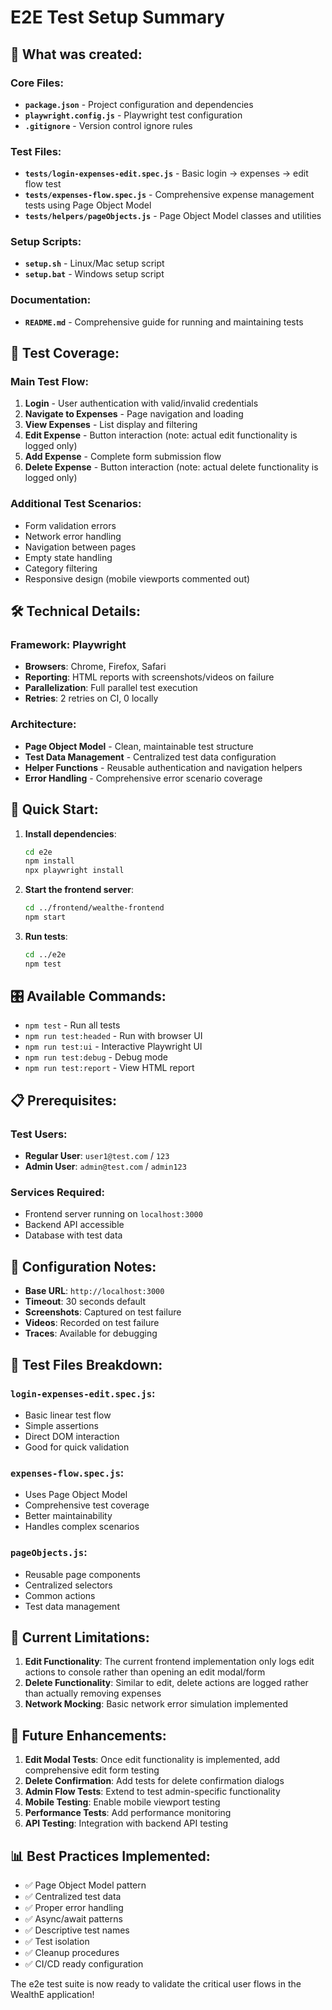 # E2E Test Setup Summary

## 📁 What was created:

### Core Files:
- **`package.json`** - Project configuration and dependencies
- **`playwright.config.js`** - Playwright test configuration
- **`.gitignore`** - Version control ignore rules

### Test Files:
- **`tests/login-expenses-edit.spec.js`** - Basic login → expenses → edit flow test
- **`tests/expenses-flow.spec.js`** - Comprehensive expense management tests using Page Object Model
- **`tests/helpers/pageObjects.js`** - Page Object Model classes and utilities

### Setup Scripts:
- **`setup.sh`** - Linux/Mac setup script
- **`setup.bat`** - Windows setup script

### Documentation:
- **`README.md`** - Comprehensive guide for running and maintaining tests

## 🎯 Test Coverage:

### Main Test Flow:
1. **Login** - User authentication with valid/invalid credentials
2. **Navigate to Expenses** - Page navigation and loading
3. **View Expenses** - List display and filtering
4. **Edit Expense** - Button interaction (note: actual edit functionality is logged only)
5. **Add Expense** - Complete form submission flow
6. **Delete Expense** - Button interaction (note: actual delete functionality is logged only)

### Additional Test Scenarios:
- Form validation errors
- Network error handling
- Navigation between pages
- Empty state handling
- Category filtering
- Responsive design (mobile viewports commented out)

## 🛠️ Technical Details:

### Framework: Playwright
- **Browsers**: Chrome, Firefox, Safari
- **Reporting**: HTML reports with screenshots/videos on failure
- **Parallelization**: Full parallel test execution
- **Retries**: 2 retries on CI, 0 locally

### Architecture:
- **Page Object Model** - Clean, maintainable test structure
- **Test Data Management** - Centralized test data configuration
- **Helper Functions** - Reusable authentication and navigation helpers
- **Error Handling** - Comprehensive error scenario coverage

## 🚀 Quick Start:

1. **Install dependencies**:
   ```bash
   cd e2e
   npm install
   npx playwright install
   ```

2. **Start the frontend server**:
   ```bash
   cd ../frontend/wealthe-frontend
   npm start
   ```

3. **Run tests**:
   ```bash
   cd ../e2e
   npm test
   ```

## 🎛️ Available Commands:

- `npm test` - Run all tests
- `npm run test:headed` - Run with browser UI
- `npm run test:ui` - Interactive Playwright UI
- `npm run test:debug` - Debug mode
- `npm run test:report` - View HTML report

## 📋 Prerequisites:

### Test Users:
- **Regular User**: `user1@test.com` / `123`
- **Admin User**: `admin@test.com` / `admin123`

### Services Required:
- Frontend server running on `localhost:3000`
- Backend API accessible
- Database with test data

## 🔧 Configuration Notes:

- **Base URL**: `http://localhost:3000`
- **Timeout**: 30 seconds default
- **Screenshots**: Captured on test failure
- **Videos**: Recorded on test failure
- **Traces**: Available for debugging

## 📝 Test Files Breakdown:

### `login-expenses-edit.spec.js`:
- Basic linear test flow
- Simple assertions
- Direct DOM interaction
- Good for quick validation

### `expenses-flow.spec.js`:
- Uses Page Object Model
- Comprehensive test coverage
- Better maintainability
- Handles complex scenarios

### `pageObjects.js`:
- Reusable page components
- Centralized selectors
- Common actions
- Test data management

## 🔄 Current Limitations:

1. **Edit Functionality**: The current frontend implementation only logs edit actions to console rather than opening an edit modal/form
2. **Delete Functionality**: Similar to edit, delete actions are logged rather than actually removing expenses
3. **Network Mocking**: Basic network error simulation implemented

## 🎨 Future Enhancements:

1. **Edit Modal Tests**: Once edit functionality is implemented, add comprehensive edit form testing
2. **Delete Confirmation**: Add tests for delete confirmation dialogs
3. **Admin Flow Tests**: Extend to test admin-specific functionality
4. **Mobile Testing**: Enable mobile viewport testing
5. **Performance Tests**: Add performance monitoring
6. **API Testing**: Integration with backend API testing

## 📊 Best Practices Implemented:

- ✅ Page Object Model pattern
- ✅ Centralized test data
- ✅ Proper error handling
- ✅ Async/await patterns
- ✅ Descriptive test names
- ✅ Test isolation
- ✅ Cleanup procedures
- ✅ CI/CD ready configuration

The e2e test suite is now ready to validate the critical user flows in the WealthE application!
